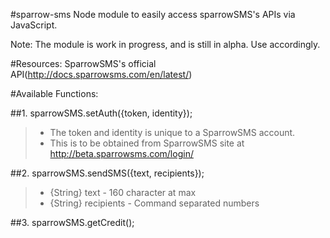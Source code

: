 #sparrow-sms
 Node module to easily access sparrowSMS's APIs via JavaScript.

 Note: The module is work in progress, and is still in alpha. Use accordingly.

#Resources:
SparrowSMS's official API(http://docs.sparrowsms.com/en/latest/)

#Available Functions:


##1. sparrowSMS.setAuth({token, identity});
>
>* The token and identity is unique to a SparrowSMS account.
>* This is to be obtained from  SparrowSMS site at http://beta.sparrowsms.com/login/

##2. sparrowSMS.sendSMS({text, recipients});
>
>*  {String} text       - 160 character at max
>*  {String} recipients - Command separated numbers


##3. sparrowSMS.getCredit();

